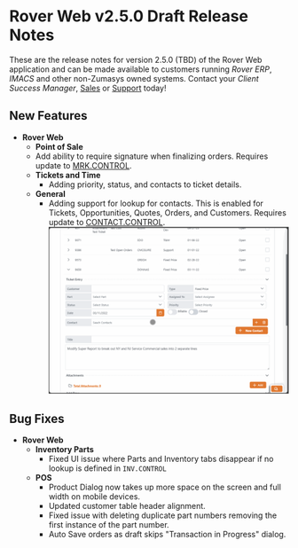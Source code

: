 # Rover Web v2.5.0 Draft Release Notes

<badge text= "Version 2.5.0 Draft" vertical="middle" />

<PageHeader />

These are the release notes for version 2.5.0 (TBD) of the Rover Web application and can be made available to customers running _Rover ERP_, _IMACS_ and other non-Zumasys owned systems. Contact your _Client Success Manager_, [Sales](mailto:sales@zumasys.com?subject=Rover%20Web%20v2.5.0) or [Support](mailto:help@zumasys.com?subject=Rover%20Web%20v2.5.0) today!

## New Features

- **Rover Web**
  - **Point of Sale**
  - Add ability to require signature when finalizing orders. Requires update to [MRK.CONTROL](../../../../rover/AP-OVERVIEW/AP-ENTRY/AP-E/AP-E-1/CURRENCY-CONTROL/SO-E/MRK-CONTROL/MRK-CONTROL-6/README.md#pos-require-ship-signature).
  - **Tickets and Time**
    - Adding priority, status, and contacts to ticket details.
  - **General**
    - Adding support for lookup for contacts. This is enabled for Tickets, Opportunities, Quotes, Orders, and Customers. Requires update to [CONTACT.CONTROL](../../../../rover/AP-OVERVIEW/AP-ENTRY/CONTACT-CONTROL/CONTACT-CONTROL-1/README.md#contact-lookup).
    ![Contact Lookup](./contact-lookup.gif)

## Bug Fixes

- **Rover Web**
  - **Inventory Parts**
    - Fixed UI issue where Parts and Inventory tabs disappear if no lookup is defined in `INV.CONTROL`
  - **POS**
    - Product Dialog now takes up more space on the screen and full width on mobile devices.
    - Updated customer table header alignment.
    - Fixed issue with deleting duplicate part numbers removing the first instance of the part number.
    - Auto Save orders as draft skips "Transaction in Progress" dialog.
